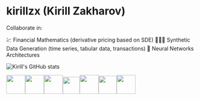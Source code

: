 # kirillzx (Kirill Zakharov)
Collaborate in:

💹 Financial Mathematics (derivative pricing based on SDE)
🧑🏻‍💻 Synthetic Data Generation (time series, tabular data, transactions)
🧠 Neural Networks Architectures

![Kirill's GitHub stats](https://github-readme-stats.vercel.app/api?username=kirillzx&show_icons=true&theme=swift&include_all_commits=true&count_private=true)


<img width=50px src='https://cdn.jsdelivr.net/gh/devicons/devicon/icons/python/python-original-wordmark.svg'><img width=50px src='https://cdn.jsdelivr.net/gh/devicons/devicon/icons/pytorch/pytorch-original.svg'><img width=50px src='https://cdn.jsdelivr.net/gh/devicons/devicon/icons/tensorflow/tensorflow-original.svg'><img width=45px src='https://upload.wikimedia.org/wikipedia/commons/2/20/Mathematica_Logo.svg'><img width=50px src='https://cdn.jsdelivr.net/gh/devicons/devicon/icons/latex/latex-original.svg'><img width=48px src='https://cdn.jsdelivr.net/gh/devicons/devicon/icons/github/github-original-wordmark.svg'><img width=50px src='https://cdn.jsdelivr.net/gh/devicons/devicon/icons/mysql/mysql-original-wordmark.svg'>
